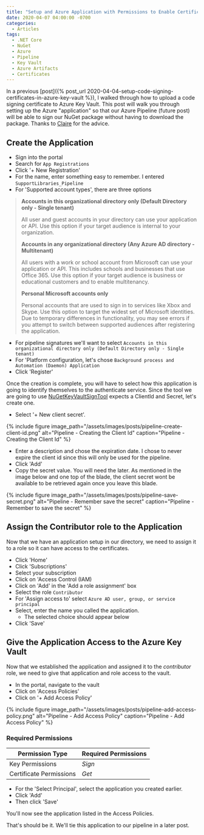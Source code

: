```yaml
---
title: "Setup and Azure Application with Permissions to Enable Certificate Signing"
date: 2020-04-07 04:00:00 -0700
categories:
  - Articles
tags:
  - .NET Core
  - NuGet
  - Azure
  - Pipeline
  - Key Vault
  - Azure Artifacts
  - Certificates
---
```


In a previous [post]({% post_url 2020-04-04-setup-code-signing-certificates-in-azure-key-vault %}), I walked through how to upload a code signing certificate to Azure Key Vault.  This post will walk you through setting up the Azure "application" so that our Azure Pipeline (future post) will be able to sign our NuGet package without having to download the package.  Thanks to [Claire](https://twitter.com/clairernovotny/status/1246876013050712064) for the advice.

## Create the Application

* Sign into the portal
* Search for `App Registrations`
* Click '+ New Registration'
* For the name, enter something easy to remember. I entered `SupportLibraries_Pipeline`
* For 'Supported account types', there are three options

> **Accounts in this organizational directory only (Default Directory only - Single tenant)**
>
> All user and guest accounts in your directory can use your application or API.
> Use this option if your target audience is internal to your organization.
>
> **Accounts in any organizational directory (Any Azure AD directory - Multitenant)**
>
> All users with a work or school account from Microsoft can use your application or API. This includes schools and businesses that use Office 365.
> Use this option if your target audience is business or educational customers and to enable multitenancy.
>
> **Personal Microsoft accounts only**
>
> Personal accounts that are used to sign in to services like Xbox and Skype.
> Use this option to target the widest set of Microsoft identities.
> Due to temporary differences in functionality, you may see errors if you attempt to switch between supported audiences after registering the application.

* For pipeline signatures we'll want to select `Accounts in this organizational directory only (Default Directory only - Single tenant)`
* For 'Platform configuration, let's chose `Background process and Automation (Daemon) Application`
* Click 'Register'

Once the creation is complete, you will have to select how this application is going to identify themselves to the authenticate service. Since the tool we are going to use [NuGetKeyVaultSignTool](https://github.com/novotnyllc/NuGetKeyVaultSignTool) expects a ClientId and Secret, let's create one.

* Select '+ New client secret'.

{% include figure image_path="/assets/images/posts/pipeline-create-client-id.png" alt="Pipeline - Creating the Client Id" caption="Pipeline - Creating the Client Id" %}

* Enter a description and chose the expiration date.  I chose to never expire the client id since this will only be used for the pipeline.
* Click 'Add'
* Copy the secret value.  You will need the later. As mentioned in the image below and one top of the blade, the client secret wont be available to be retrieved again once you leave this blade.

{% include figure image_path="/assets/images/posts/pipeline-save-secret.png" alt="Pipeline - Remember save the secret" caption="Pipeline - Remember to save the secret" %}

## Assign the Contributor role to the Application

Now that we have an application setup in our directory, we need to assign it to a role so it can have access to the certificates.

* Click 'Home'
* Click 'Subscriptions'
* Select your subscription
* Click on 'Access Control (IAM)
* Click on 'Add' in the 'Add a role assignment' box
* Select the role `Contributor`
* For 'Assign access to' select `Azure AD user, group, or service principal`
* Select, enter the name you called the application.
  * The selected choice should appear below
* Click 'Save'

## Give the Application Access to the Azure Key Vault

Now that we established the application and assigned it to the *contributor* role, we need to give that application and role access to the vault.

* In the portal, navigate to the vault
* Click on 'Access Policies'
* Click on '+ Add Access Policy'

{% include figure image_path="/assets/images/posts/pipeline-add-access-policy.png" alt="Pipeline - Add Access Policy" caption="Pipeline - Add Access Policy" %}

### Required Permissions

| Permission Type | Required Permissions |
| --- | --- |
| Key Permissions | *Sign* |
| Certificate Permissions | *Get* |

* For the 'Select Principal', select the application you created earlier.
* Click 'Add'
* Then click 'Save'

You'll now see the application listed in the Access Policies.

That's should be it.  We'll tie this application to our pipeline in a later post.
